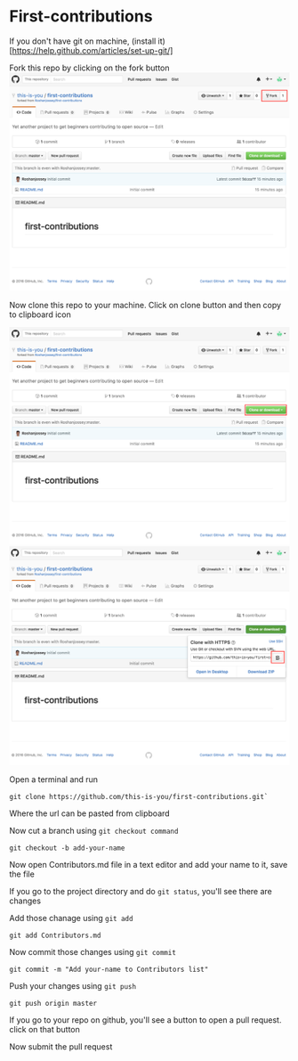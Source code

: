 # First-contributions

If you don't have git on machine, (install it)[https://help.github.com/articles/set-up-git/]

Fork this repo by clicking on the fork button
![ fork repo ](assets/fork.png )

Now clone this repo to your machine. Click on clone button and then copy to clipboard icon

![clone button](assets/clone.png )
![copy to clipboard button](assets/copy-to-clipboard.png)

Open a terminal and run

```
git clone https://github.com/this-is-you/first-contributions.git`
```

Where the url can be pasted from clipboard

Now cut a branch using `git checkout command`

```
git checkout -b add-your-name
```

Now open Contributors.md file in a text editor and add your name to it, save the file

If you go to the project directory and do `git status`, you'll see there are changes

Add those chanage using `git add`

```
git add Contributors.md
```

Now commit those changes using `git commit`

```
git commit -m "Add your-name to Contributors list"
```

Push your changes using `git push`

```
git push origin master
```

If you go to your repo on github, you'll see a button to open a pull request. click on that button

Now submit the pull request 
